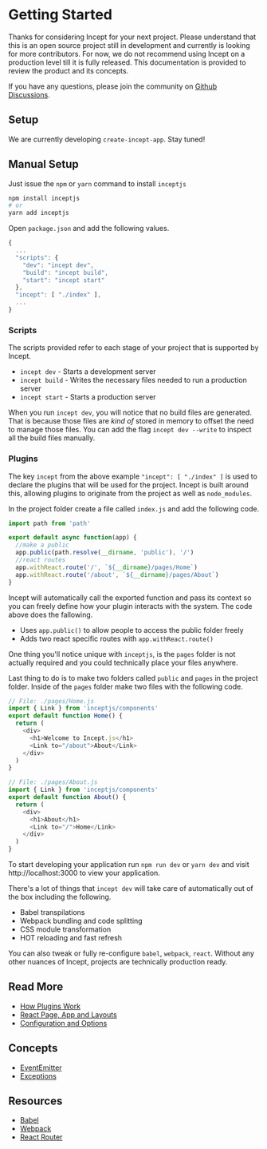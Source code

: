 # Getting Started

Thanks for considering Incept for your next project. Please understand 
that this is an open source project still in development and currently 
is looking for more contributors. For now, we do not recommend using 
Incept on a production level till it is fully released. This 
documentation is provided to review the product and its concepts.

If you have any questions, please join the community on 
[Github Discussions](https://github.com/inceptjs/incept.js/discussions).

## Setup

We are currently developing `create-incept-app`. Stay tuned!

## Manual Setup

Just issue the `npm` or `yarn` command to install `inceptjs`

```bash
npm install inceptjs
# or
yarn add inceptjs
```

Open `package.json` and add the following values.

```js
{
  ...
  "scripts": {
    "dev": "incept dev",
    "build": "incept build",
    "start": "incept start"
  },
  "incept": [ "./index" ],
  ...
}
```

### Scripts

The scripts provided refer to each stage of your project that is 
supported by Incept.

 - `incept dev` - Starts a development server
 - `incept build` - Writes the necessary files needed to run a production server
 - `incept start` - Starts a production server

When you run `incept dev`, you will notice that no build files are 
generated. That is because those files are *kind of* stored in memory
to offset the need to manage those files. You can add the flag 
`incept dev --write` to inspect all the build files manually.

### Plugins

The key `incept` from the above example `"incept": [ "./index" ]` is 
used to declare the plugins that will be used for the project. Incept is 
built around this, allowing plugins to originate from the project as 
well as `node_modules`.

In the project folder create a file called `index.js` and add the 
following code.

```js
import path from 'path'

export default async function(app) {
  //make a public
  app.public(path.resolve(__dirname, 'public'), '/')
  //react routes
  app.withReact.route('/', `${__dirname}/pages/Home`)
  app.withReact.route('/about', `${__dirname}/pages/About`)
}
```

Incept will automatically call the exported function and pass its 
context so you can freely define how your plugin interacts with the 
system. The code above does the fallowing.

 - Uses `app.public()` to allow people to access the public folder freely
 - Adds two react specific routes with `app.withReact.route()`

One thing you'll notice unique with `inceptjs`, is the `pages` folder is 
not actually required and you could technically place your files 
anywhere. 

Last thing to do is to make two folders called `public` and `pages` in 
the project folder. Inside of the `pages` folder make two files with the
following code.

```js
// File: ./pages/Home.js
import { Link } from 'inceptjs/components'
export default function Home() {
  return (
    <div>
      <h1>Welcome to Incept.js</h1>
      <Link to="/about">About</Link>
    </div>
  )
}
```

```js
// File: ./pages/About.js
import { Link } from 'inceptjs/components'
export default function About() {
  return (
    <div>
      <h1>About</h1>
      <Link to="/">Home</Link>
    </div>
  )
}
```

To start developing your application run `npm run dev` or `yarn dev` and 
visit http://localhost:3000 to view your application.

There's a lot of things that `incept dev` will take care of automatically
out of the box including the following. 

 - Babel transpilations
 - Webpack bundling and code splitting
 - CSS module transformation
 - HOT reloading and fast refresh

You can also tweak or fully re-configure `babel`, `webpack`, `react`. 
Without any other nuances of Incept, projects are technically 
production ready.

## Read More

 - [How Plugins Work](./plugins.md)
 - [React Page, App and Layouts](./layouts.md)
 - [Configuration and Options](./config.md)

## Concepts

 - [EventEmitter](./events.md)
 - [Exceptions](./exception.md)

## Resources

 - [Babel](https://babeljs.io/)
 - [Webpack](https://webpack.js.org/)
 - [React Router](https://reactrouter.com/)